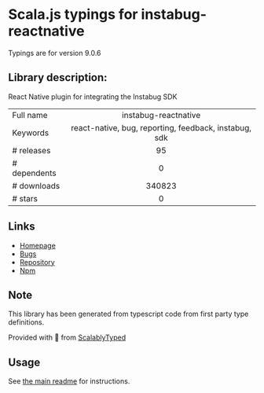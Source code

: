
# Scala.js typings for instabug-reactnative

Typings are for version 9.0.6

## Library description:
React Native plugin for integrating the Instabug SDK

|                    |                 |
| ------------------ | :-------------: |
| Full name          | instabug-reactnative |
| Keywords           | react-native, bug, reporting, feedback, instabug, sdk |
| # releases         | 95 |
| # dependents       | 0 |
| # downloads        | 340823 |
| # stars            | 0 |

## Links
- [Homepage](https://github.com/Instabug/instabug-reactnative#readme)
- [Bugs](https://github.com/Instabug/instabug-reactnative/issues)
- [Repository](https://github.com/Instabug/instabug-reactnative)
- [Npm](https://www.npmjs.com/package/instabug-reactnative)
    


## Note
This library has been generated from typescript code from first party type definitions.

Provided with :purple_heart: from [ScalablyTyped](https://github.com/oyvindberg/ScalablyTyped)

## Usage
See [the main readme](../../readme.md) for instructions.



